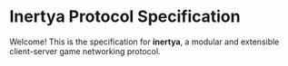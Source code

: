 # Inertya Protocol Specification

Welcome! This is the specification for **inertya**, a modular and 
extensible client-server game networking protocol.


